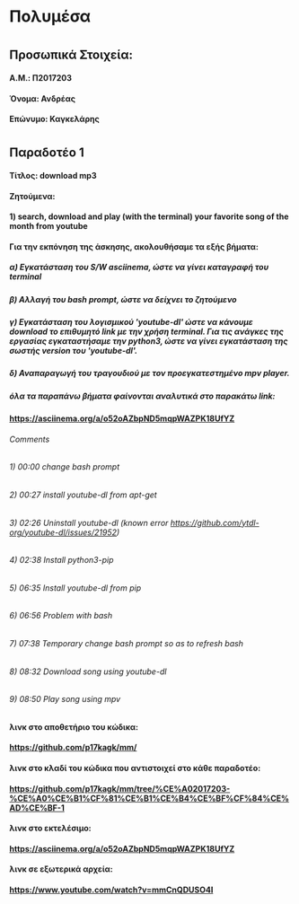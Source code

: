 # Πολυμέσα
#
## Προσωπικά Στοιχεία:
#### A.M.: Π2017203
#### Όνομα: Ανδρέας
#### Επώνυμο: Καγκελάρης
#
## Παραδοτέο 1
#### Τίτλος: download mp3 
#### Ζητούμενα: 
#### 1) search, download and play (with the terminal) your favorite song of the month from youtube
#### Για την εκπόνηση της άσκησης, ακολουθήσαμε τα εξής βήματα:
##### α) Εγκατάσταση του S/W asciinema, ώστε να γίνει καταγραφή του terminal
##### β) Αλλαγή του bash prompt, ώστε να δείχνει το ζητούμενο
##### γ) Εγκατάσταση του λογισμικού 'youtube-dl' ώστε να κάνουμε download το επιθυμητό link με την χρήση terminal. Για τις ανάγκες της εργασίας εγκαταστήσαμε την python3, ώστε να γίνει εγκατάσταση της σωστής version του 'youtube-dl'.
##### δ) Αναπαραγωγή του τραγουδιού με τον προεγκατεστημένο mpv player.
##### όλα τα παραπάνω βήματα φαίνονται αναλυτικά στο παρακάτω link:
#### https://asciinema.org/a/o52oAZbpND5mqpWAZPK18UfYZ
###### Comments 
###### 1) 00:00 change bash prompt
###### 2) 00:27 install youtube-dl from apt-get
###### 3) 02:26 Uninstall youtube-dl (known error         https://github.com/ytdl-org/youtube-dl/issues/21952)
###### 4) 02:38 Install python3-pip
###### 5) 06:35 Install youtube-dl from pip
###### 6) 06:56 Problem with bash 
###### 7) 07:38 Temporary change bash prompt so as to refresh bash
###### 8) 08:32 Download song using youtube-dl
###### 9) 08:50 Play song using mpv
#### λινκ στο αποθετήριο του κώδικα:
#### https://github.com/p17kagk/mm/
#### λινκ στο κλαδί του κώδικα που αντιστοιχεί στο κάθε παραδοτέο:
#### https://github.com/p17kagk/mm/tree/%CE%A02017203-%CE%A0%CE%B1%CF%81%CE%B1%CE%B4%CE%BF%CF%84%CE%AD%CE%BF-1
#### λινκ στο εκτελέσιμο:
#### https://asciinema.org/a/o52oAZbpND5mqpWAZPK18UfYZ
#### λινκ σε εξωτερικά αρχεία:
#### https://www.youtube.com/watch?v=mmCnQDUSO4I














